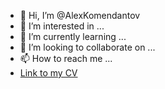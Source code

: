 - 👋 Hi, I’m @AlexKomendantov
- 👀 I’m interested in ...
- 🌱 I’m currently learning ...
- 💞️ I’m looking to collaborate on ...
- 📫 How to reach me ...
- [Link to my CV](https://AlexKomendantov.github.io/rsschool-cv/cv)


<!---
AlexKomendantov/AlexKomendantov is a ✨ special ✨ repository because its `README.md` (this file) appears on your GitHub profile.
You can click the Preview link to take a look at your changes.
--->
